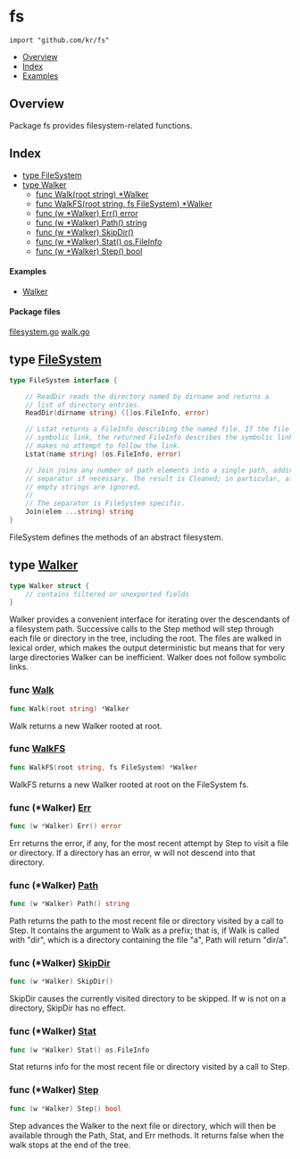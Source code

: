 

# fs
`import "github.com/kr/fs"`

* [Overview](#pkg-overview)
* [Index](#pkg-index)
* [Examples](#pkg-examples)

## <a name="pkg-overview">Overview</a>
Package fs provides filesystem-related functions.




## <a name="pkg-index">Index</a>
* [type FileSystem](#FileSystem)
* [type Walker](#Walker)
  * [func Walk(root string) *Walker](#Walk)
  * [func WalkFS(root string, fs FileSystem) *Walker](#WalkFS)
  * [func (w *Walker) Err() error](#Walker.Err)
  * [func (w *Walker) Path() string](#Walker.Path)
  * [func (w *Walker) SkipDir()](#Walker.SkipDir)
  * [func (w *Walker) Stat() os.FileInfo](#Walker.Stat)
  * [func (w *Walker) Step() bool](#Walker.Step)

#### <a name="pkg-examples">Examples</a>
* [Walker](#example_Walker)

#### <a name="pkg-files">Package files</a>
[filesystem.go](/src/github.com/kr/fs/filesystem.go) [walk.go](/src/github.com/kr/fs/walk.go) 






## <a name="FileSystem">type</a> [FileSystem](/src/target/filesystem.go?s=121:774#L10)
``` go
type FileSystem interface {

    // ReadDir reads the directory named by dirname and returns a
    // list of directory entries.
    ReadDir(dirname string) ([]os.FileInfo, error)

    // Lstat returns a FileInfo describing the named file. If the file is a
    // symbolic link, the returned FileInfo describes the symbolic link. Lstat
    // makes no attempt to follow the link.
    Lstat(name string) (os.FileInfo, error)

    // Join joins any number of path elements into a single path, adding a
    // separator if necessary. The result is Cleaned; in particular, all
    // empty strings are ignored.
    //
    // The separator is FileSystem specific.
    Join(elem ...string) string
}
```
FileSystem defines the methods of an abstract filesystem.










## <a name="Walker">type</a> [Walker](/src/target/walk.go?s=494:580#L15)
``` go
type Walker struct {
    // contains filtered or unexported fields
}

```
Walker provides a convenient interface for iterating over the
descendants of a filesystem path.
Successive calls to the Step method will step through each
file or directory in the tree, including the root. The files
are walked in lexical order, which makes the output deterministic
but means that for very large directories Walker can be inefficient.
Walker does not follow symbolic links.







### <a name="Walk">func</a> [Walk](/src/target/walk.go?s=692:722#L29)
``` go
func Walk(root string) *Walker
```
Walk returns a new Walker rooted at root.


### <a name="WalkFS">func</a> [WalkFS](/src/target/walk.go?s=826:873#L34)
``` go
func WalkFS(root string, fs FileSystem) *Walker
```
WalkFS returns a new Walker rooted at root on the FileSystem fs.





### <a name="Walker.Err">func</a> (\*Walker) [Err](/src/target/walk.go?s=2325:2353#L87)
``` go
func (w *Walker) Err() error
```
Err returns the error, if any, for the most recent attempt
by Step to visit a file or directory. If a directory has
an error, w will not descend into that directory.




### <a name="Walker.Path">func</a> (\*Walker) [Path](/src/target/walk.go?s=1946:1976#L74)
``` go
func (w *Walker) Path() string
```
Path returns the path to the most recent file or directory
visited by a call to Step. It contains the argument to Walk
as a prefix; that is, if Walk is called with "dir", which is
a directory containing the file "a", Path will return "dir/a".




### <a name="Walker.SkipDir">func</a> (\*Walker) [SkipDir](/src/target/walk.go?s=2496:2522#L93)
``` go
func (w *Walker) SkipDir()
```
SkipDir causes the currently visited directory to be skipped.
If w is not on a directory, SkipDir has no effect.




### <a name="Walker.Stat">func</a> (\*Walker) [Stat](/src/target/walk.go?s=2090:2125#L80)
``` go
func (w *Walker) Stat() os.FileInfo
```
Stat returns info for the most recent file or directory
visited by a call to Step.




### <a name="Walker.Step">func</a> (\*Walker) [Step](/src/target/walk.go?s=1176:1204#L46)
``` go
func (w *Walker) Step() bool
```
Step advances the Walker to the next file or directory,
which will then be available through the Path, Stat,
and Err methods.
It returns false when the walk stops at the end of the tree.








